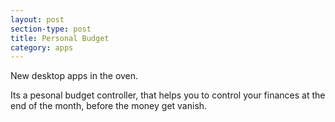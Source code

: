 ```yaml
---
layout: post
section-type: post
title: Personal Budget
category: apps
---
```


New desktop apps in the oven.

Its a pesonal budget controller, that helps you to control your finances at the end of the month, before the money get vanish.

